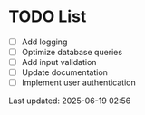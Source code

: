 # TODO List

- [ ] Add logging
- [ ] Optimize database queries
- [ ] Add input validation
- [ ] Update documentation
- [ ] Implement user authentication

Last updated: 2025-06-19 02:56
